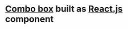 [Combo box][wiki] built as [React.js][reactjs] component
=======================================================================



[wiki]: http://en.wikipedia.org/wiki/Combo_box
[reactjs]: http://facebook.github.io/react/
